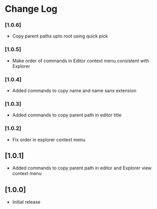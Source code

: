 # Change Log

### [1.0.6]

- Copy parent paths upto root using quick pick

### [1.0.5]

- Make order of commands in Editor context menu consistent with Explorer

### [1.0.4]

- Added commands to copy name and name sans extension

### [1.0.3]

- Added commands to copy parent path in editor title

### [1.0.2]

- Fix order in explorer context menu

## [1.0.1]

- Added commands to copy parent path in editor and Explorer view context menu

## [1.0.0]

- Initial release